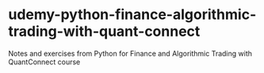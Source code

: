 # udemy-python-finance-algorithmic-trading-with-quant-connect
Notes and exercises from Python for Finance and Algorithmic Trading with QuantConnect course
